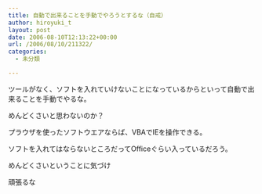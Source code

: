 ```yaml
---
title: 自動で出来ることを手動でやろうとするな（自戒）
author: hiroyuki_t
layout: post
date: 2006-08-10T12:13:22+00:00
url: /2006/08/10/211322/
categories:
  - 未分類

---
```

<div class="section">
  <p>
    ツールがなく、ソフトを入れていけないことになっているからといって自動で出来ることを手動でやるな。
  </p>
  
  <p>
    めんどくさいと思わないのか？
  </p>
  
  <p>
    プラウザを使ったソフトウエアならば、VBAでIEを操作できる。
  </p>
  
  <p>
    ソフトを入れてはならないところだってOfficeぐらい入っているだろう。
  </p>
  
  <p>
    めんどくさいということに気づけ
  </p>
  
  <p>
    頑張るな
  </p>
</div>